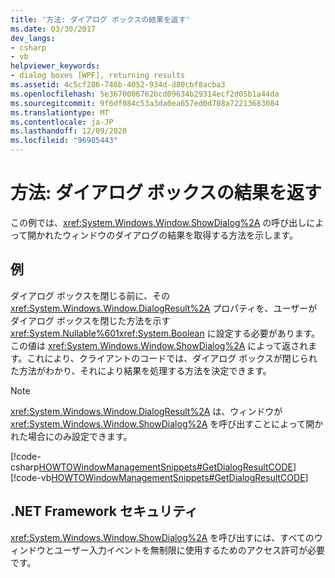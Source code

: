 ```yaml
---
title: '方法: ダイアログ ボックスの結果を返す'
ms.date: 03/30/2017
dev_langs:
- csharp
- vb
helpviewer_keywords:
- dialog boxes [WPF], returning results
ms.assetid: 4c5cf286-746b-4052-934d-d80cbf8acba3
ms.openlocfilehash: 5e3670006762bcd09634b29314ecf2d05b1a44da
ms.sourcegitcommit: 9f6df084c53a3da0ea657ed0d708a72213683084
ms.translationtype: MT
ms.contentlocale: ja-JP
ms.lasthandoff: 12/09/2020
ms.locfileid: "96985443"
---
```

# <a name="how-to-return-a-dialog-box-result"></a>方法: ダイアログ ボックスの結果を返す
この例では、<xref:System.Windows.Window.ShowDialog%2A> の呼び出しによって開かれたウィンドウのダイアログの結果を取得する方法を示します。  
  
## <a name="example"></a>例  
 ダイアログ ボックスを閉じる前に、その <xref:System.Windows.Window.DialogResult%2A> プロパティを、ユーザーがダイアログ ボックスを閉じた方法を示す <xref:System.Nullable%601><xref:System.Boolean> に設定する必要があります。 この値は <xref:System.Windows.Window.ShowDialog%2A> によって返されます。これにより、クライアントのコードでは、ダイアログ ボックスが閉じられた方法がわかり、それにより結果を処理する方法を決定できます。  
  
> [!NOTE]
> <xref:System.Windows.Window.DialogResult%2A> は、ウィンドウが <xref:System.Windows.Window.ShowDialog%2A> を呼び出すことによって開かれた場合にのみ設定できます。  
  
 [!code-csharp[HOWTOWindowManagementSnippets#GetDialogResultCODE](~/samples/snippets/csharp/VS_Snippets_Wpf/HOWTOWindowManagementSnippets/CSharp/MainWindow.xaml.cs#getdialogresultcode)]
 [!code-vb[HOWTOWindowManagementSnippets#GetDialogResultCODE](~/samples/snippets/visualbasic/VS_Snippets_Wpf/HOWTOWindowManagementSnippets/visualbasic/mainwindow.xaml.vb#getdialogresultcode)]  
  
## <a name="net-framework-security"></a>.NET Framework セキュリティ  
 <xref:System.Windows.Window.ShowDialog%2A> を呼び出すには、すべてのウィンドウとユーザー入力イベントを無制限に使用するためのアクセス許可が必要です。
